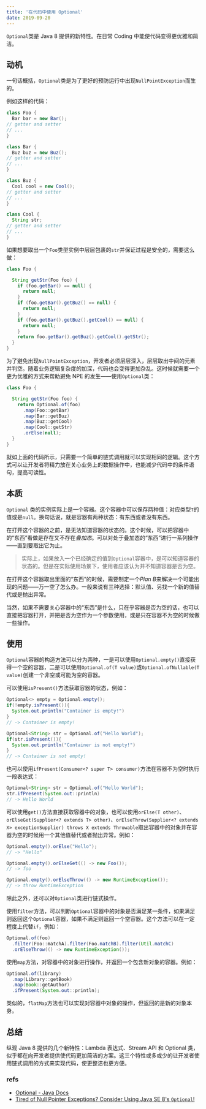 ```yaml
---
title: '在代码中使用 Optional'
date: 2019-09-20
---
```


`Optional`类是 Java 8 提供的新特性。在日常 Coding 中能使代码变得更优雅和简洁。

## 动机

一句话概括，`Optional`类是为了更好的预防运行中出现`NullPointException`而生的。

例如这样的代码：

```java
class Foo {
  Bar bar = new Bar();
// getter and setter
// ...
}

class Bar {
  Buz buz = new Buz();
// getter and setter
// ...
}

class Buz {
  Cool cool = new Cool();
// getter and setter
// ...
}

class Cool {
  String str;
// getter and setter
// ...
}
```

如果想要取出一个`Foo`类型实例中层层包裹的`str`并保证过程是安全的，需要这么做：

```java
class Foo {

  String getStr(Foo foo) {
    if (foo.getBar() == null) {
      return null;
    }
    if (foo.getBar().getBuz() == null) {
      return null;
    }
    if (foo.getBar().getBuz().getCool() == null) {
      return null;
    }
    return foo.getBar().getBuz().getCool().getStr();
  }
}
```

为了避免出现`NullPointException`，开发者必须层层深入，层层取出中间的元素并判空。随着业务逻辑复杂度的加深，代码也会变得更加杂乱。这时候就需要一个更为优雅的方式来帮助避免 NPE 的发生——使用`Optional`类：

```java
class Foo {

  String getStr(Foo foo) {
    return Optional.of(foo)
      .map(Foo::getBar)
      .map(Bar::getBuz)
      .map(Buz::getCool)
      .map(Cool::getStr)
      .orElse(null);
  }
}
```

就如上面的代码所示，只需要一个简单的链式调用就可以实现相同的逻辑。这个方式可以让开发者将精力放在关心业务上的数据操作中，也能减少代码中的条件语句，提高可读性。

## 本质

`Optional` 类的实例实际上是一个容器。这个容器中可以保存两种值：对应类型`T`的值或是`null`。换句话说，就是容器有两种状态：有东西或者没有东西。

在打开这个容器的之前，是无法知道容器的状态的。这个时候，可以把容器中的“东西”看做是存在又不存在*叠加态*。可以对处于叠加态的“东西”进行一系列操作——直到要取出它为止。

> 实际上，如果放入一个已经确定的值到`Optional`容器中，是可以知道容器的状态的。但是在实际使用场景下，使用者应该认为并不知道容器是否为空。

在打开这个容器取出里面的“东西”的时候，需要制定一个*Plan B*来解决一个可能出现的问题——万一空了怎么办。一般来说有三种选择：默认值、另找一个新的值替代或是抛出异常。

当然，如果不需要关心容器中的“东西”是什么，只在乎容器是否为空的话，也可以直接把容器打开，并把是否为空作为一个参数使用，或是只在容器不为空的时候做一些操作。

## 使用

`Optional`容器的构造方法可以分为两种，一是可以使用`Optional.empty()`直接获得一个空的容器，二是可以使用`Optional.of(T value)`或`Optional.ofNullable(T value)`创建一个非空或可能为空的容器。

可以使用`isPresent()`方法获取容器的状态，例如：

```java
Optional<> empty = Optional.empty();
if(!empty.isPresent()){
  System.out.println("Container is empty!")
}
// -> Container is empty!

Optional<String> str = Optional.of("Hello World");
if(str.isPresent()){
  System.out.println("Container is not empty!")
}
// -> Container is not empty!
```

也可以使用`ifPresent(Consumer<? super T> consumer)`方法在容器不为空时执行一段表达式：

```java
Optional<String> str = Optional.of("Hello World");
str.ifPresent(System.out::println)
// -> Hello World
```

可以使用`get()`方法直接获取容器中的对象，也可以使用`orElse(T other)`、`orElseGet(Supplier<? extends T> other)`、`orElseThrow(Supplier<? extends X> exceptionSupplier) throws X extends Throwable`取出容器中的对象并在容器为空的时候用一个其他值替代或者抛出异常。例如：

```java
Optional.empty().orElse("Hello");
// -> "Hello"

Optional.empty().orElseGet(() -> new Foo());
// -> foo

Optional.empty().orElseThrow(() -> new RuntimeException());
// -> throw RuntimeException
```

除此之外，还可以对`Optional`类进行链式操作。

使用`filter`方法，可以判断`Optional`容器中的对象是否满足某一条件，如果满足则返回这个`Optional`容器，如果不满足则返回一个空容器。这个方法可以在一定程度上代替`if`，例如：

```java
Optional.of(foo)
  .filter(Foo::matchA).filter(Foo.matchB).filter(Util.matchC)
  .orElseThrow(() -> new RuntimeException());
```

使用`map`方法，对容器中的对象进行操作，并返回一个包含新对象的容器。例如：

```java
Optional.of(library)
  .map(Library::getBook)
  .map(Book::getAuthor)
  .ifPresent(System.out::println);
```

类似的，`flatMap`方法也可以实现对容器中对象的操作，但返回的是新的对象本身。

## 总结

纵观 Java 8 提供的几个新特性：Lambda 表达式、Stream API 和 Optional 类，似乎都在向开发者提供使代码更加简洁的方案。这三个特性或多或少的让开发者使用链式调用的方式来实现代码，使更整洁也更方便。

### refs

- [Optional - Java Docs](https://docs.oracle.com/javase/8/docs/api/java/util/Optional.html)
- [Tired of Null Pointer Exceptions? Consider Using Java SE 8's `Optional`!](https://www.oracle.com/technetwork/articles/java/java8-optional-2175753.html)
